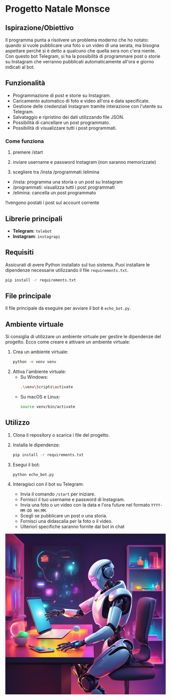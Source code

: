 # Progetto Natale Monsce

## Ispirazione/Obiettivo
Il programma punta a risolvere un problema moderno che ho notato: quando si vuole pubblicare una foto o un video di una serata, ma bisogna aspettare perché si è detto a qualcuno che quella sera non c'era niente. Con questo bot Telegram, si ha la possibilità di programmare post o storie su Instagram che verranno pubblicati automaticamente all'ora e giorno indicati al bot.

## Funzionalità
- Programmazione di post e storie su Instagram.
- Caricamento automatico di foto e video all'ora e data specificate.
- Gestione delle credenziali Instagram tramite interazione con l'utente su Telegram.
- Salvataggio e ripristino dei dati utilizzando file JSON.
- Possibilità di cancellare un post programmato.
- Possibilità di visualizzare tutti i post programmati.
### Come funziona
1. premere /start

2. inviare username e password Instagram (non saranno memorizzate)

3. scegliere tra /insta /programmati /elimina
- /insta: programma una storia o un post su Instagram
- /programmati: visualizza tutti i post programmati
- /elimina: cancella un post programmato

!!vengono postati i post sul account corrente

## Librerie principali
- **Telegram**: `telebot`
- **Instagram**: `instagrapi`

## Requisiti
Assicurati di avere Python installato sul tuo sistema. Puoi installare le dipendenze necessarie utilizzando il file `requirements.txt`.

```sh
pip install -r requirements.txt
```

## File principale
Il file principale da eseguire per avviare il bot è `echo_bot.py`.

## Ambiente virtuale
Si consiglia di utilizzare un ambiente virtuale per gestire le dipendenze del progetto. Ecco come creare e attivare un ambiente virtuale:

1. Crea un ambiente virtuale:
    ```sh
    python -m venv venv
    ```
2. Attiva l'ambiente virtuale:
    - Su Windows:
        ```sh
        .\venv\Scripts\activate
        ```
    - Su macOS e Linux:
        ```sh
        source venv/bin/activate
        ```

## Utilizzo
1. Clona il repository o scarica i file del progetto.

2. Installa le dipendenze:
    ```sh
    pip install -r requirements.txt
    ```
3. Esegui il bot:
    ```sh
    python echo_bot.py
    ```
4. Interagisci con il bot su Telegram:
    - Invia il comando `/start` per iniziare.
    - Fornisci il tuo username e password di Instagram.
    - Invia una foto o un video con la data e l'ora future nel formato `YYYY-MM-DD HH:MM`.
    - Scegli se pubblicare un post o una storia.
    - Fornisci una didascalia per la foto o il video.
    - Ulteriori specifiche saranno fornite dal bot in chat

![Screenshot del bot in azione](inutilita/fotoIntroSimpatica.png)

